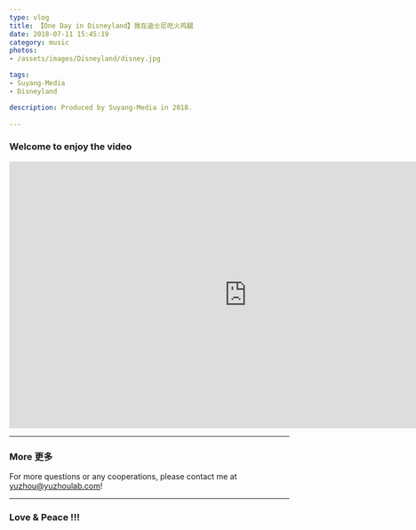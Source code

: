 ```yaml
---
type: vlog
title: 【One Day in Disneyland】我在迪士尼吃火鸡腿
date: 2018-07-11 15:45:19
category: music
photos:
- /assets/images/Disneyland/disney.jpg

tags:
- Suyang-Media
- Disneyland

description: Produced by Suyang-Media in 2018. 
  
---
```


### Welcome to enjoy the video


<iframe width="854" height="480" src="https://www.youtube.com/embed/jB4EsQAt--w" frameborder="0" allow="autoplay; encrypted-media" allowfullscreen></iframe>

---
### More 更多

For more questions or any cooperations, please contact me at yuzhou@yuzhoulab.com! 

---
### Love & Peace !!!
